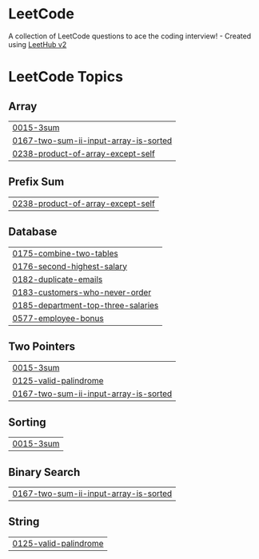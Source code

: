# LeetCode
A collection of LeetCode questions to ace the coding interview! - Created using [LeetHub v2](https://github.com/arunbhardwaj/LeetHub-2.0)

<!---LeetCode Topics Start-->
# LeetCode Topics
## Array
|  |
| ------- |
| [0015-3sum](https://github.com/Lu-sdd/LeetCode/tree/master/0015-3sum) |
| [0167-two-sum-ii-input-array-is-sorted](https://github.com/Lu-sdd/LeetCode/tree/master/0167-two-sum-ii-input-array-is-sorted) |
| [0238-product-of-array-except-self](https://github.com/Lu-sdd/LeetCode/tree/master/0238-product-of-array-except-self) |
## Prefix Sum
|  |
| ------- |
| [0238-product-of-array-except-self](https://github.com/Lu-sdd/LeetCode/tree/master/0238-product-of-array-except-self) |
## Database
|  |
| ------- |
| [0175-combine-two-tables](https://github.com/Lu-sdd/LeetCode/tree/master/0175-combine-two-tables) |
| [0176-second-highest-salary](https://github.com/Lu-sdd/LeetCode/tree/master/0176-second-highest-salary) |
| [0182-duplicate-emails](https://github.com/Lu-sdd/LeetCode/tree/master/0182-duplicate-emails) |
| [0183-customers-who-never-order](https://github.com/Lu-sdd/LeetCode/tree/master/0183-customers-who-never-order) |
| [0185-department-top-three-salaries](https://github.com/Lu-sdd/LeetCode/tree/master/0185-department-top-three-salaries) |
| [0577-employee-bonus](https://github.com/Lu-sdd/LeetCode/tree/master/0577-employee-bonus) |
## Two Pointers
|  |
| ------- |
| [0015-3sum](https://github.com/Lu-sdd/LeetCode/tree/master/0015-3sum) |
| [0125-valid-palindrome](https://github.com/Lu-sdd/LeetCode/tree/master/0125-valid-palindrome) |
| [0167-two-sum-ii-input-array-is-sorted](https://github.com/Lu-sdd/LeetCode/tree/master/0167-two-sum-ii-input-array-is-sorted) |
## Sorting
|  |
| ------- |
| [0015-3sum](https://github.com/Lu-sdd/LeetCode/tree/master/0015-3sum) |
## Binary Search
|  |
| ------- |
| [0167-two-sum-ii-input-array-is-sorted](https://github.com/Lu-sdd/LeetCode/tree/master/0167-two-sum-ii-input-array-is-sorted) |
## String
|  |
| ------- |
| [0125-valid-palindrome](https://github.com/Lu-sdd/LeetCode/tree/master/0125-valid-palindrome) |
<!---LeetCode Topics End-->